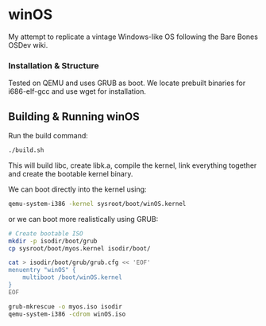 # winOS

My attempt to replicate a vintage Windows-like OS following the Bare Bones OSDev wiki.

### Installation & Structure
Tested on QEMU and uses GRUB as boot.
We locate prebuilt binaries for i686-elf-gcc and use wget for installation.

## Building & Running winOS
Run the build command:
```bash
./build.sh
```
This will build libc, create libk.a, compile the kernel, link everything together and create the bootable kernel binary. 

We can boot directly into the kernel using:
```bash
qemu-system-i386 -kernel sysroot/boot/winOS.kernel
```
or we can boot more realistically using GRUB:
```bash
# Create bootable ISO
mkdir -p isodir/boot/grub
cp sysroot/boot/myos.kernel isodir/boot/

cat > isodir/boot/grub/grub.cfg << 'EOF'
menuentry "winOS" {
    multiboot /boot/winOS.kernel
}
EOF

grub-mkrescue -o myos.iso isodir
qemu-system-i386 -cdrom winOS.iso
```